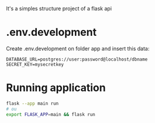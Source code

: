 It's a simples structure project of a flask api

# .env.development

Create .env.development on folder app and insert this data:

```
DATABASE_URL=postgres://user:password@localhost/dbname
SECRET_KEY=mysecretkey
```

# Running application

```bash
flask --app main run
# ou
export FLASK_APP=main && flask run
```
